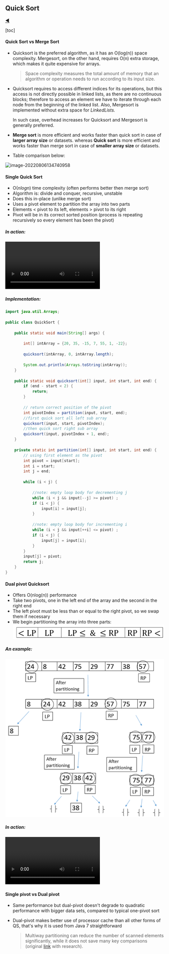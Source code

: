 ## Quick Sort

[:arrow_backward:](../../algorithms_index)

[toc]

#### Quick Sort vs Merge Sort

- Quicksort is the preferred algorithm, as it has an O(log(n)) space complexity. Mergesort, on the other hand, requires O(n) extra storage, which makes it quite expensive for arrays.

  > Space complexity measures the total amount of memory that an algorithm or operation needs to run according to its input size.

- Quicksort requires to access different indices for its operations, but this access is not directly possible in linked lists, as there are no continuous blocks; therefore to access an element we have to iterate through each node from the beginning of the linked list. Also, Mergesort is implemented without extra space for *LinkedLists.*

  In such case, overhead increases for Quicksort and Mergesort is generally preferred.

- **Merge sort** is more efficient and works faster than quick sort in case of **larger array size** or datasets.
  whereas **Quick sort** is more efficient and works faster than merge sort in case of **smaller array size** or datasets.

- Table comparison below:

![image-20220806134740958](./../../../../../src/img/algorithms/1)



#### Single Quick Sort

- O($nlogn$) time complexity (often performs better then merge sort)
- Algorithm is: divide and conquer, recursive, unstable
- Does this in-place (unlike merge sort)
- Uses a pivot element to partition the array into two parts
- Elements < pivot to its left, elements > pivot to its right
- Pivot will be in its correct sorted position (process is repeating recursively so every element has been the pivot)


##### In action:

<video src="../../../../../src/video/quick_sort_in_action.mp4"></video>

##### Implementation:

```java
import java.util.Arrays;

public class QuickSort {

    public static void main(String[] args) {

        int[] intArray = {20, 35, -15, 7, 55, 1, -22};

        quicksort(intArray, 0, intArray.length);

        System.out.println(Arrays.toString(intArray));
    }

    public static void quicksort(int[] input, int start, int end) {
        if (end - start < 2) {
            return;
        }

        // return correct position of the pivot
        int pivotIndex = partition(input, start, end);
        //first quick sort all left sub array
        quicksort(input, start, pivotIndex);
        //then quick sort right sub array
        quicksort(input, pivotIndex + 1, end);
    }

    private static int partition(int[] input, int start, int end) {
        // using first element as the pivot
        int pivot = input[start];
        int i = start;
        int j = end;

        while (i < j) {

            //note: empty loop body for decrementing j
            while (i < j && input[--j] >= pivot) ;
            if (i < j) {
                input[i] = input[j];
            }

            //note: empty loop body for incrementing i
            while (i < j && input[++i] <= pivot) ;
            if (i < j) {
                input[j] = input[i];
            }
        }
        input[j] = pivot;
        return j;
    }
}
```



#### Dual pivot Quicksort

- Offers O(nlog(n)) performance
- Take two pivots, one in the left end of the array and the second in the right end
- The left pivot must be less than or equal to the right pivot, so we swap them if necessary
- We begin partitioning the array into three parts: 
  ![qqq](../../../../../src/img/algorithms/dual_pivot_1.png)

##### An example:

![dual](../../../../../src/img/algorithms/dual_pivot_2.png)

##### In action:

<video src="../../../../../src/video/dual_pivot_sort_example.mp4"></video>



#### Single pivot vs Dual pivot

- Same performance but dual-pivot doesn't degrade to quadratic performance with bigger data sets, compared to typical one-pivot sort

- Dual-pivot makes better use of processor cache than all other forms of QS, that's why it is used from Java 7 straightforward

  > Multiway partitioning can reduce the number of scanned elements significantly, while it does not save many key comparisons (original [link](https://kluedo.ub.uni-kl.de/frontdoor/deliver/index/docId/4468/file/wild-dissertation.pdf) with research).